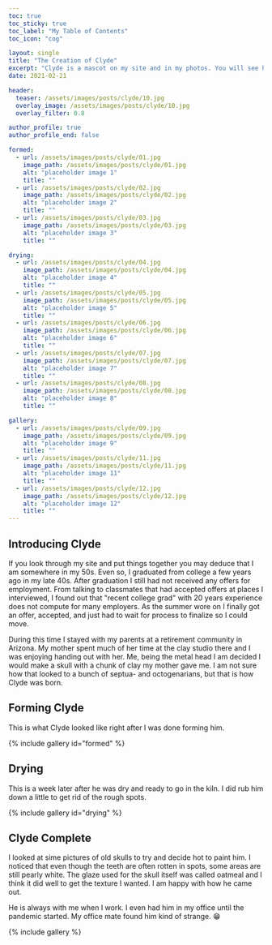 ```yaml
---
toc: true
toc_sticky: true
toc_label: "My Table of Contents"
toc_icon: "cog"

layout: single
title: "The Creation of Clyde"
excerpt: "Clyde is a mascot on my site and in my photos. You will see him often. He is special to me because I made him while spending time with my mother in a retirement community in Arizona."
date: 2021-02-21

header:
  teaser: /assets/images/posts/clyde/10.jpg
  overlay_image: /assets/images/posts/clyde/10.jpg
  overlay_filter: 0.8

author_profile: true
author_profile_end: false

formed:
  - url: /assets/images/posts/clyde/01.jpg
    image_path: /assets/images/posts/clyde/01.jpg
    alt: "placeholder image 1"
    title: ""
  - url: /assets/images/posts/clyde/02.jpg
    image_path: /assets/images/posts/clyde/02.jpg
    alt: "placeholder image 2"
    title: ""
  - url: /assets/images/posts/clyde/03.jpg
    image_path: /assets/images/posts/clyde/03.jpg
    alt: "placeholder image 3"
    title: ""

drying:
  - url: /assets/images/posts/clyde/04.jpg
    image_path: /assets/images/posts/clyde/04.jpg
    alt: "placeholder image 4"
    title: ""
  - url: /assets/images/posts/clyde/05.jpg
    image_path: /assets/images/posts/clyde/05.jpg
    alt: "placeholder image 5"
    title: ""
  - url: /assets/images/posts/clyde/06.jpg
    image_path: /assets/images/posts/clyde/06.jpg
    alt: "placeholder image 6"
    title: ""
  - url: /assets/images/posts/clyde/07.jpg
    image_path: /assets/images/posts/clyde/07.jpg
    alt: "placeholder image 7"
    title: ""
  - url: /assets/images/posts/clyde/08.jpg
    image_path: /assets/images/posts/clyde/08.jpg
    alt: "placeholder image 8"
    title: ""

gallery:
  - url: /assets/images/posts/clyde/09.jpg
    image_path: /assets/images/posts/clyde/09.jpg
    alt: "placeholder image 9"
    title: ""
  - url: /assets/images/posts/clyde/11.jpg
    image_path: /assets/images/posts/clyde/11.jpg
    alt: "placeholder image 11"
    title: ""
  - url: /assets/images/posts/clyde/12.jpg
    image_path: /assets/images/posts/clyde/12.jpg
    alt: "placeholder image 12"
    title: ""
---
```


## Introducing Clyde

If you look through my site and put things together you may deduce that I am somewhere in my 50s. Even so, I graduated from college a few years ago in my late 40s. After graduation I still had not received any offers for employment. From talking to classmates that had accepted offers at places I interviewed, I found out that "recent college grad" with 20 years experience does not compute for many employers. As the summer wore on I finally got an offer, accepted, and just had to wait for process to finalize so I could move.

During this time I stayed with my parents at a retirement community in Arizona. My mother spent much of her time at the clay studio there and I was enjoying handing out with her. Me, being the metal head I am decided I would make a skull with a chunk of clay my mother gave me. I am not sure how that looked to a bunch of septua- and octogenarians, but that is how Clyde was born.

## Forming Clyde ##

This is what Clyde looked like right after I was done forming him.

{% include gallery id="formed" %}

## Drying ##

This is a week later after he was dry and ready to go in the kiln. I did rub him down a little to get rid of the rough spots.

{% include gallery id="drying" %}

## Clyde Complete ##

I looked at sime pictures of old skulls to try and decide hot to paint him. I noticed that even though the teeth are often rotten in spots, some areas are still pearly white. The glaze used for the skull itself was called oatmeal and I think it did well to get the texture I wanted. I am happy with how he came out. 

He is always with me when I work. I even had him in my office until the pandemic started. My office mate found him kind of strange. :grin:

{% include gallery %}